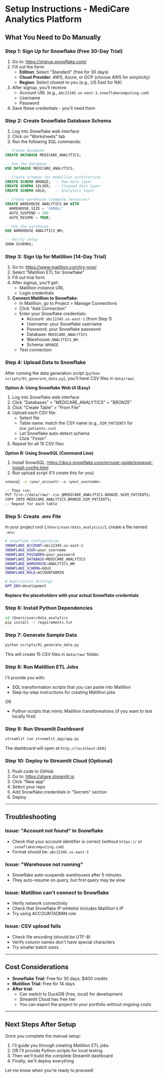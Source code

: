 # Setup Instructions - MediCare Analytics Platform

## What You Need to Do Manually

### Step 1: Sign Up for Snowflake (Free 30-Day Trial)

1. Go to: https://signup.snowflake.com/
2. Fill out the form:
   - **Edition**: Select "Standard" (free for 30 days)
   - **Cloud Provider**: AWS, Azure, or GCP (choose AWS for simplicity)
   - **Region**: Select closest to you (e.g., US East for NA)
3. After signup, you'll receive:
   - Account URL (e.g., `abc12345.us-east-1.snowflakecomputing.com`)
   - Username
   - Password
4. Save these credentials - you'll need them

### Step 2: Create Snowflake Database Schema

1. Log into Snowflake web interface
2. Click on "Worksheets" tab
3. Run the following SQL commands:

```sql
-- Create database
CREATE DATABASE MEDICARE_ANALYTICS;

-- Use the database
USE DATABASE MEDICARE_ANALYTICS;

-- Create schemas for medallion architecture
CREATE SCHEMA BRONZE;  -- Raw data layer
CREATE SCHEMA SILVER;  -- Cleaned data layer
CREATE SCHEMA GOLD;    -- Analytics layer

-- Create warehouse (compute resources)
CREATE WAREHOUSE ANALYTICS_WH WITH
  WAREHOUSE_SIZE = 'XSMALL'
  AUTO_SUSPEND = 300
  AUTO_RESUME = TRUE;

-- Use the warehouse
USE WAREHOUSE ANALYTICS_WH;

-- Verify setup
SHOW SCHEMAS;
```

### Step 3: Sign Up for Matillion (14-Day Trial)

1. Go to: https://www.matillion.com/try-now/
2. Select "Matillion ETL for Snowflake"
3. Fill out trial form
4. After signup, you'll get:
   - Matillion instance URL
   - Login credentials
5. **Connect Matillion to Snowflake:**
   - In Matillion, go to Project > Manage Connections
   - Click "Add Connection"
   - Enter your Snowflake credentials:
     - Account: `abc12345.us-east-1` (from Step 1)
     - Username: your Snowflake username
     - Password: your Snowflake password
     - Database: `MEDICARE_ANALYTICS`
     - Warehouse: `ANALYTICS_WH`
     - Schema: `BRONZE`
   - Test connection

### Step 4: Upload Data to Snowflake

After running the data generation script (`python scripts/01_generate_data.py`), you'll have CSV files in `data/raw/`.

**Option A: Using Snowflake Web UI (Easy)**

1. Log into Snowflake web interface
2. Click "Databases" > "MEDICARE_ANALYTICS" > "BRONZE"
3. Click "Create Table" > "From File"
4. Upload each CSV file:
   - Select file
   - Table name: match the CSV name (e.g., `DIM_PATIENTS` for `dim_patients.csv`)
   - Let Snowflake auto-detect schema
   - Click "Finish"
5. Repeat for all 15 CSV files

**Option B: Using SnowSQL (Command Line)**

1. Install SnowSQL: https://docs.snowflake.com/en/user-guide/snowsql-install-config.html
2. Run upload script (I'll create this for you)

```bash
snowsql -a <your_account> -u <your_username>

-- Then run:
PUT file://data/raw/*.csv @MEDICARE_ANALYTICS.BRONZE.%DIM_PATIENTS;
COPY INTO MEDICARE_ANALYTICS.BRONZE.DIM_PATIENTS;
-- Repeat for each table
```

### Step 5: Create .env File

In your project root (`/Users/user/data_analytics/`), create a file named `.env`:

```bash
# Snowflake Configuration
SNOWFLAKE_ACCOUNT=abc12345.us-east-1
SNOWFLAKE_USER=your_username
SNOWFLAKE_PASSWORD=your_password
SNOWFLAKE_DATABASE=MEDICARE_ANALYTICS
SNOWFLAKE_WAREHOUSE=ANALYTICS_WH
SNOWFLAKE_SCHEMA=GOLD
SNOWFLAKE_ROLE=ACCOUNTADMIN

# Application Settings
APP_ENV=development
```

**Replace the placeholders with your actual Snowflake credentials**

### Step 6: Install Python Dependencies

```bash
cd /Users/user/data_analytics
pip install -r requirements.txt
```

### Step 7: Generate Sample Data

```bash
python scripts/01_generate_data.py
```

This will create 15 CSV files in `data/raw/` folder.

### Step 8: Run Matillion ETL Jobs

I'll provide you with:
- SQL transformation scripts that you can paste into Matillion
- Step-by-step instructions for creating Matillion jobs

OR

- Python scripts that mimic Matillion transformations (if you want to test locally first)

### Step 9: Run Streamlit Dashboard

```bash
streamlit run streamlit_app/app.py
```

The dashboard will open at `http://localhost:8501`

### Step 10: Deploy to Streamlit Cloud (Optional)

1. Push code to GitHub
2. Go to: https://share.streamlit.io
3. Click "New app"
4. Select your repo
5. Add Snowflake credentials in "Secrets" section
6. Deploy

---

## Troubleshooting

### Issue: "Account not found" in Snowflake
- Check that your account identifier is correct (without `https://` or `.snowflakecomputing.com`)
- Format should be: `abc12345.us-east-1`

### Issue: "Warehouse not running"
- Snowflake auto-suspends warehouses after 5 minutes
- They auto-resume on query, but first query may be slow

### Issue: Matillion can't connect to Snowflake
- Verify network connectivity
- Check that Snowflake IP whitelist includes Matillion's IP
- Try using ACCOUNTADMIN role

### Issue: CSV upload fails
- Check file encoding (should be UTF-8)
- Verify column names don't have special characters
- Try smaller batch sizes

---

## Cost Considerations

- **Snowflake Trial**: Free for 30 days, $400 credits
- **Matillion Trial**: Free for 14 days
- **After trial**: 
  - Can switch to DuckDB (free, local) for development
  - Streamlit Cloud has free tier
  - You can export the project to your portfolio without ongoing costs

---

## Next Steps After Setup

Once you complete the manual setup:

1. I'll guide you through creating Matillion ETL jobs
2. OR I'll provide Python scripts for local testing
3. Then we'll build the complete Streamlit dashboard
4. Finally, we'll deploy everything

Let me know when you're ready to proceed!

